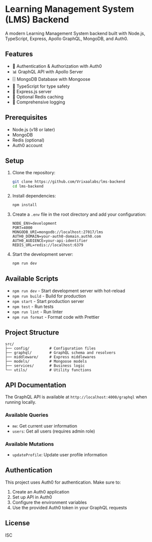 # Learning Management System (LMS) Backend

A modern Learning Management System backend built with Node.js, TypeScript, Express, Apollo GraphQL, MongoDB, and Auth0.

## Features

- 🔐 Authentication & Authorization with Auth0
- 📊 GraphQL API with Apollo Server
- 🗄️ MongoDB Database with Mongoose
- 📝 TypeScript for type safety
- 🚀 Express.js server
- 🔄 Optional Redis caching
- 📝 Comprehensive logging

## Prerequisites

- Node.js (v18 or later)
- MongoDB
- Redis (optional)
- Auth0 account

## Setup

1. Clone the repository:
   ```bash
   git clone https://github.com/Vrixaalabs/lms-backend
   cd lms-backend
   ```

2. Install dependencies:
   ```bash
   npm install
   ```

3. Create a `.env` file in the root directory and add your configuration:
   ```
   NODE_ENV=development
   PORT=4000
   MONGODB_URI=mongodb://localhost:27017/lms
   AUTH0_DOMAIN=your-auth0-domain.auth0.com
   AUTH0_AUDIENCE=your-api-identifier
   REDIS_URL=redis://localhost:6379
   ```

4. Start the development server:
   ```bash
   npm run dev
   ```

## Available Scripts

- `npm run dev` - Start development server with hot-reload
- `npm run build` - Build for production
- `npm start` - Start production server
- `npm test` - Run tests
- `npm run lint` - Run linter
- `npm run format` - Format code with Prettier

## Project Structure

```
src/
├── config/         # Configuration files
├── graphql/        # GraphQL schema and resolvers
├── middleware/     # Express middlewares
├── models/         # Mongoose models
├── services/       # Business logic
└── utils/          # Utility functions
```

## API Documentation

The GraphQL API is available at `http://localhost:4000/graphql` when running locally.

### Available Queries

- `me`: Get current user information
- `users`: Get all users (requires admin role)

### Available Mutations

- `updateProfile`: Update user profile information

## Authentication

This project uses Auth0 for authentication. Make sure to:

1. Create an Auth0 application
2. Set up API in Auth0
3. Configure the environment variables
4. Use the provided Auth0 token in your GraphQL requests

## License

ISC 
